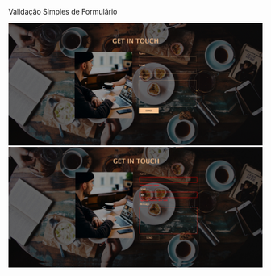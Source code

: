Validação Simples de Formulário

<img src="https://raw.githubusercontent.com/RafaelPereira93/validacao-form/master/rd/img-1.png">

<img src="https://raw.githubusercontent.com/RafaelPereira93/validacao-form/master/rd/img-2.png">
